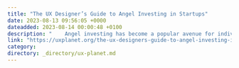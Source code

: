 ```yaml
---
title: "The UX Designer’s Guide to Angel Investing in Startups"
date: 2023-08-13 09:56:05 +0000
dateadded: 2023-08-14 00:00:48 +0100
description: "    Angel investing has become a popular avenue for individuals to support and invest in promising early-stage startups. As a UX designer, you…  Continue reading on UX Planet »  "
link: "https://uxplanet.org/the-ux-designers-guide-to-angel-investing-in-startups-bb1d794d9269?source=rss----819cc2aaeee0---4"
category:
directory: _directory/ux-planet.md
---
```

